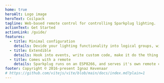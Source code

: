 ```yaml
---
home: true
heroAlt: Logo image
heroText: Coilpack
tagline: Web-based remote control for controlling Sparkplug lighting.
actionText: Get Started
actionLink: /guide/
features:
  - title: Minimal configuration
    details: Devide your lighting functionality into logical groups, with sensible defaults and good readability. Fading and blinking built-in.
  - title: Extendible
    details: Hook into events, write custom code, make it do the thing you want without fighting the library. Configuration and code on a per-model basis.
  - title: Comes with a remote
    details: Sparkplug runs on an ESP8266, and serves it's own remote control known as Coilpack.
footer: Copyright © 2016-present Ignaz Kevenaar
# https://github.com/vitejs/vite/blob/main/docs/index.md?plain=1
---
```

